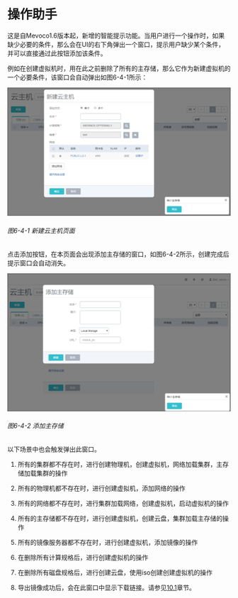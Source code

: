 # 操作助手
这是自Mevoco1.6版本起，新增的智能提示功能。当用户进行一个操作时，如果缺少必要的条件，那么会在UI的右下角弹出一个窗口，提示用户缺少某个条件，并可以直接通过此按钮添加该条件。

例如在创建虚拟机时，用在此之前删除了所有的主存储，那么它作为新建虚拟机的一个必要条件，该窗口会自动弹出如图6-4-1所示：

![png](../images/6-4-1.png "图6-4-1  新建云主机页面")
###### 图6-4-1 新建云主机页面
点击添加按钮，在本页面会出现添加主存储的窗口，如图6-4-2所示，创建完成后提示窗口会自动消失。

![png](../images/6-4-2.png "图6-4-2  添加主存储")

###### 图6-4-2 添加主存储

以下场景中也会触发弹出此窗口。

1. 所有的集群都不存在时，进行创建物理机，创建虚拟机，网络加载集群，主存储加载集群的操作

2. 所有的物理机都不存在时，进行创建虚拟机，添加网络的操作

3. 所有的网络都不存在时，进行集群加载网络，创建虚拟机，启动虚拟机的操作

4. 所有的主存储都不存在时，进行创建虚拟机，创建云盘，集群加载主存储的操作

5. 所有的镜像服务器都不存在时，进行创建虚拟机，添加镜像的操作

6. 在删除所有计算规格后，进行创建虚拟机的操作

7. 在删除所有磁盘规格后，进行创建云盘，使用iso创建创建虚拟机的操作

8. 导出镜像成功后，会在此窗口中显示下载链接。请参见[10.1](/Image/single-image.md)章节。